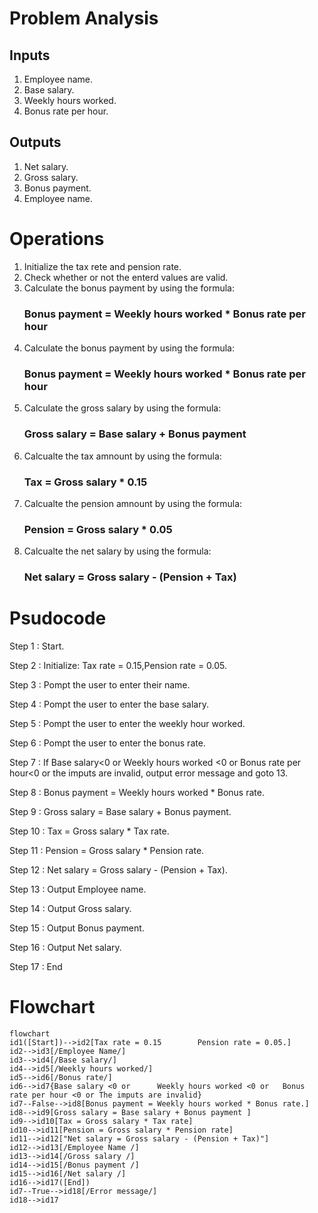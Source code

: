 # Problem Analysis
## Inputs
1. Employee name.
2. Base salary.
3. Weekly hours worked.
4. Bonus rate per hour.
## Outputs
1. Net salary.
2. Gross salary.
3. Bonus payment.
4. Employee name.
# Operations
1. Initialize the tax rete and pension rate.
2. Check whether or not the enterd values are valid.
3. Calculate the bonus payment by using the formula:
    ### Bonus payment = Weekly hours worked * Bonus rate per hour
4. Calculate the bonus payment by using the formula:
    ### Bonus payment = Weekly hours worked * Bonus rate per hour
5. Calculate the gross salary by using the formula:
    ### Gross salary = Base salary + Bonus payment
6. Calcualte the tax amnount by using the formula:
    ### Tax = Gross salary * 0.15
7. Calcualte the pension amnount by using the formula:
    ### Pension = Gross salary * 0.05
8. Calcualte the net salary by using the formula:
    ### Net salary = Gross salary - (Pension + Tax)  

# Psudocode
Step 1 : Start.

Step 2 : Initialize: Tax rate = 0.15,Pension rate = 0.05.

Step 3 : Pompt the user to enter their name. 

Step 4 : Pompt the user to enter the base salary.

Step 5 : Pompt the user to enter the weekly hour worked.

Step 6 : Pompt the user to enter the bonus rate.

Step 7 : If Base salary<0 or Weekly hours worked <0 or Bonus rate per hour<0 or the imputs are invalid, output error message and goto 13.

Step 8 : Bonus payment = Weekly hours worked * Bonus rate.

Step 9 : Gross salary = Base salary + Bonus payment.

Step 10 : Tax = Gross salary * Tax rate.

Step 11 : Pension = Gross salary * Pension rate.
 
Step 12 : Net salary = Gross salary - (Pension + Tax).

Step 13 : Output Employee name.

Step 14 : Output Gross salary.

Step 15 : Output Bonus payment.

Step 16 : Output Net salary.

Step 17 : End


# Flowchart
``` mermaid
flowchart 
id1([Start])-->id2[Tax rate = 0.15        Pension rate = 0.05.]
id2-->id3[/Employee Name/]
id3-->id4[/Base salary/]
id4-->id5[/Weekly hours worked/]
id5-->id6[/Bonus rate/]
id6-->id7{Base salary <0 or      Weekly hours worked <0 or   Bonus rate per hour <0 or The imputs are invalid}
id7--False-->id8[Bonus payment = Weekly hours worked * Bonus rate.]
id8-->id9[Gross salary = Base salary + Bonus payment ]
id9-->id10[Tax = Gross salary * Tax rate]
id10-->id11[Pension = Gross salary * Pension rate]
id11-->id12["Net salary = Gross salary - (Pension + Tax)"]
id12-->id13[/Employee Name /]
id13-->id14[/Gross salary /]
id14-->id15[/Bonus payment /]
id15-->id16[/Net salary /]
id16-->id17([End])
id7--True-->id18[/Error message/]
id18-->id17

```
